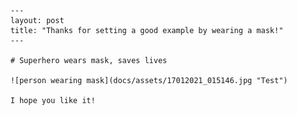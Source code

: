 
        ---
        layout: post
        title: "Thanks for setting a good example by wearing a mask!"
        ---

        # Superhero wears mask, saves lives

        ![person wearing mask](docs/assets/17012021_015146.jpg "Test")

        I hope you like it!
        